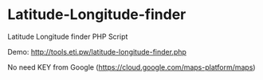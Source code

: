 # Latitude-Longitude-finder
Latitude Longitude finder PHP Script

Demo: http://tools.eti.pw/latitude-longitude-finder.php

No need KEY from Google (https://cloud.google.com/maps-platform/maps)
